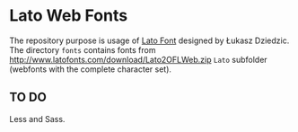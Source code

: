 # Lato Web Fonts
The repository purpose is usage of [Lato Font](http://www.latofonts.com/lato-free-fonts/) designed by Łukasz Dziedzic.  
The directory `fonts` contains fonts from http://www.latofonts.com/download/Lato2OFLWeb.zip `Lato` subfolder (webfonts with the complete character set).

## TO DO
Less and Sass.
